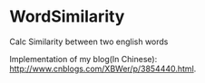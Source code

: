 # WordSimilarity
Calc Similarity between two english words

Implementation of my blog(In Chinese): http://www.cnblogs.com/XBWer/p/3854440.html.
